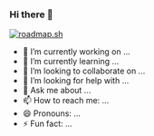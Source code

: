 ### Hi there 👋
[![roadmap.sh](https://api.roadmap.sh/v1-badge/tall/64a02cf5d99c9d6731a59ac1?variant=dark)](https://roadmap.sh)  

- 🔭 I’m currently working on ...
- 🌱 I’m currently learning ...
- 👯 I’m looking to collaborate on ...
- 🤔 I’m looking for help with ...
- 💬 Ask me about ...
- 📫 How to reach me: ...
- 😄 Pronouns: ...
- ⚡ Fun fact: ...
